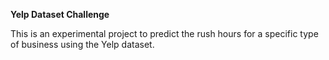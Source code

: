 **Yelp Dataset Challenge**

This is an experimental project to predict the rush hours for a specific type of business using the Yelp dataset.
